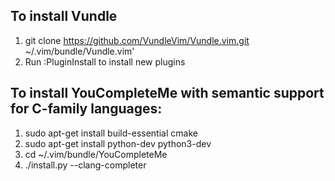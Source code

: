 ## To install Vundle
1. git clone https://github.com/VundleVim/Vundle.vim.git ~/.vim/bundle/Vundle.vim'
2. Run :PluginInstall to install new plugins


## To install YouCompleteMe with semantic support for C-family languages:
1. sudo apt-get install build-essential cmake
2. sudo apt-get install python-dev python3-dev
3. cd ~/.vim/bundle/YouCompleteMe
4. ./install.py --clang-completer
